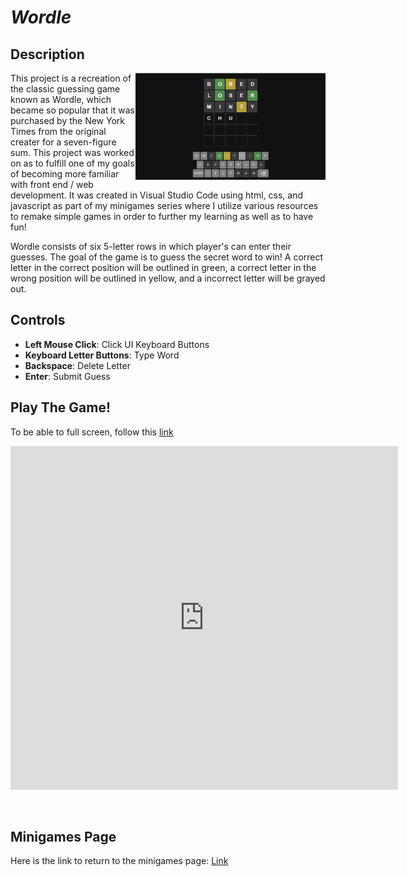 # *Wordle*

## Description
<img class="borderimage" align="right" width="304.128" height="171.072" src="https://github.com/SergeiBak/PersonalWebsite/blob/master/images/wordle.png?raw=true">
This project is a recreation of the classic guessing game known as Wordle, which became so popular that it was purchased by the New York Times from the original 
creater for a seven-figure sum. This project was worked on as to fulfill one of my goals of becoming more familiar with front end / web development. It was 
created in Visual Studio Code using html, css, and javascript as part of my minigames series where I utilize various resources to remake simple games in order 
to further my learning as well as to have fun!   

Wordle consists of six 5-letter rows in which player's can enter their guesses. The goal of the game is to guess the secret word to win! A correct letter in 
the correct position will be outlined in green, a correct letter in the wrong position will be outlined in yellow, and a incorrect letter will be grayed out.  

## Controls    
- **Left Mouse Click**: Click UI Keyboard Buttons
- **Keyboard Letter Buttons**: Type Word
- **Backspace**: Delete Letter
- **Enter**: Submit Guess

## Play The Game!
To be able to full screen, follow this [link](https://sergeibak.github.io/Wordle/)   

<p align="center">
  <embed type="text/html" src="https://sergeibak.github.io/Wordle/" width="620" height="550">
</p>
  
<br>
      
## Minigames Page
Here is the link to return to the minigames page: [Link](https://sergeibak.github.io/PersonalWebsite/Minigames)

